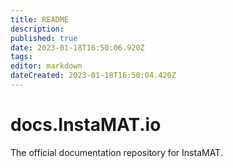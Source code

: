 ```yaml
---
title: README
description: 
published: true
date: 2023-01-18T16:50:06.920Z
tags: 
editor: markdown
dateCreated: 2023-01-18T16:50:04.420Z
---
```


# docs.InstaMAT.io
The official documentation repository for InstaMAT.
